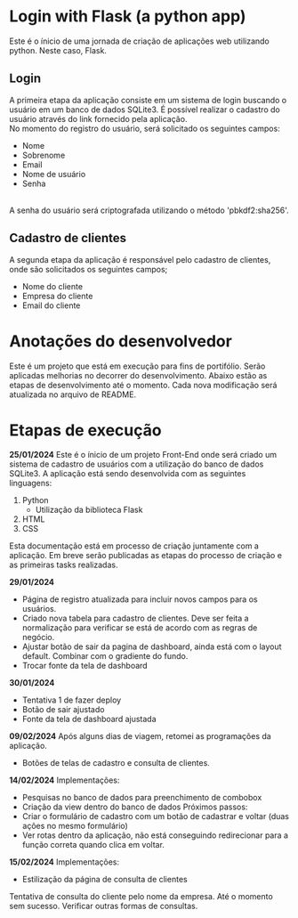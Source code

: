 # Login with Flask (a python app)
Este é o ínicio de uma jornada de criação de aplicações web utilizando python. Neste caso, Flask. 

## Login
A primeira etapa da aplicação consiste em um sistema de login buscando o usuário em um banco de dados SQLite3. É possível realizar o cadastro do usuário através do link fornecido pela aplicação. 
<br>
No momento do registro do usuário, será solicitado os seguintes campos:
 - Nome
 - Sobrenome
 - Email
 - Nome de usuário
 - Senha
<br>
A senha do usuário será criptografada utilizando o método 'pbkdf2:sha256'.

## Cadastro de clientes
A segunda etapa da aplicação é responsável pelo cadastro de clientes, onde são solicitados os seguintes campos;
 - Nome do cliente
 - Empresa do cliente
 - Email do cliente

# Anotações do desenvolvedor
Este é um projeto que está em execução para fins de portifólio. Serão aplicadas melhorias no decorrer do desenvolvimento. Abaixo estão as etapas de desenvolvimento até o momento. Cada nova modificação será atualizada no arquivo de README. 

# Etapas de execução
**25/01/2024**
Este é o ínicio de um projeto Front-End onde será criado um sistema de cadastro de usuários com a utilização do banco de dados SQLite3.
A aplicação está sendo desenvolvida com as seguintes linguagens:
1. Python
    * Utilização da biblioteca Flask
2. HTML
3. CSS

Esta documentação está em processo de criação juntamente com a aplicação. Em breve serão publicadas as etapas do processo de criação e as primeiras tasks realizadas.

**29/01/2024**
 - Página de registro atualizada para incluir novos campos para os usuários.
 - Criado nova tabela para cadastro de clientes. Deve ser feita a normalização para verificar se está de acordo com as regras de negócio.
 - Ajustar botão de sair da pagina de dashboard, ainda está com o layout default. Combinar com o gradiente do fundo.
 - Trocar fonte da tela de dashboard

**30/01/2024**
 - Tentativa 1 de fazer deploy
 - Botão de sair ajustado
 - Fonte da tela de dashboard ajustada

**09/02/2024**
Após alguns dias de viagem, retomei as programações da aplicação. 
 - Botões de telas de cadastro e consulta de clientes.

**14/02/2024**
Implementações:
 - Pesquisas no banco de dados para preenchimento de combobox
 - Criação da view dentro do banco de dados
Próximos passos:
 - Criar o formulário de cadastro com um botão de cadastrar e voltar (duas ações no mesmo formulário)
 - Ver rotas dentro da aplicação, não está conseguindo redirecionar para a função correta quando clica em voltar. 

**15/02/2024**
Implementações:
 - Estilização da página de consulta de clientes

Tentativa de consulta do cliente pelo nome da empresa. Até o momento sem sucesso. Verificar outras formas de consultas.